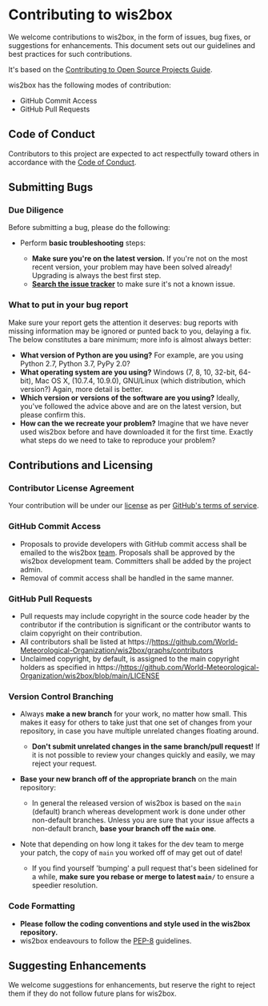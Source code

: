 # Contributing to wis2box

We welcome contributions to wis2box, in the form of issues, bug fixes, or
suggestions for enhancements. This document sets out our guidelines and best
practices for such contributions.

It's based on the [Contributing to Open Source Projects
Guide](https://contribution-guide-org.readthedocs.io/).

wis2box has the following modes of contribution:

- GitHub Commit Access
- GitHub Pull Requests

## Code of Conduct

Contributors to this project are expected to act respectfully toward others in accordance with the [Code of Conduct](https://https://github.com/World-Meteorological-Organization/wis2box/blob/main/CODE_OF_CONDUCT.md).

## Submitting Bugs

### Due Diligence

Before submitting a bug, please do the following:

* Perform __basic troubleshooting__ steps:

    * __Make sure you're on the latest version.__ If you're not on the most
      recent version, your problem may have been solved already! Upgrading is
      always the best first step.
    * [__Search the issue
      tracker__](https://https://github.com/World-Meteorological-Organization/wis2box/issues)
      to make sure it's not a known issue.

### What to put in your bug report

Make sure your report gets the attention it deserves: bug reports with missing
information may be ignored or punted back to you, delaying a fix.  The below
constitutes a bare minimum; more info is almost always better:

* __What version of Python are you using?__ For example, are you using Python
  2.7, Python 3.7, PyPy 2.0?
* __What operating system are you using?__ Windows (7, 8, 10, 32-bit, 64-bit),
  Mac OS X,  (10.7.4, 10.9.0), GNU/Linux (which distribution, which version?)
  Again, more detail is better.
* __Which version or versions of the software are you using?__ Ideally, you've
  followed the advice above and are on the latest version, but please confirm
  this.
* __How can the we recreate your problem?__ Imagine that we have never used
  wis2box before and have downloaded it for the first time. Exactly what steps
  do we need to take to reproduce your problem?

## Contributions and Licensing

### Contributor License Agreement

Your contribution will be under our [license](https://https://github.com/World-Meteorological-Organization/wis2box/blob/main/LICENSE) as per [GitHub's terms of service](https://help.github.com/articles/github-terms-of-service/#6-contributions-under-repository-license).

### GitHub Commit Access

* Proposals to provide developers with GitHub commit access shall be emailed to the wis2box [team](TODO). Proposals shall be approved by the wis2box development team.  Committers shall be added by the project admin.
* Removal of commit access shall be handled in the same manner.

### GitHub Pull Requests

* Pull requests may include copyright in the source code header by the contributor if the contribution is significant or the contributor wants to claim copyright on their contribution.
* All contributors shall be listed at https://https://github.com/World-Meteorological-Organization/wis2box/graphs/contributors
* Unclaimed copyright, by default, is assigned to the main copyright holders as specified in https://https://github.com/World-Meteorological-Organization/wis2box/blob/main/LICENSE

### Version Control Branching

* Always __make a new branch__ for your work, no matter how small. This makes
  it easy for others to take just that one set of changes from your repository,
  in case you have multiple unrelated changes floating around.

    * __Don't submit unrelated changes in the same branch/pull request!__ If it
      is not possible to review your changes quickly and easily, we may reject
      your request.

* __Base your new branch off of the appropriate branch__ on the main repository:

    * In general the released version of wis2box is based on the ``main``
      (default) branch whereas development work is done under other non-default
      branches. Unless you are sure that your issue affects a non-default
      branch, __base your branch off the ``main`` one__.

* Note that depending on how long it takes for the dev team to merge your
  patch, the copy of ``main`` you worked off of may get out of date!
    * If you find yourself 'bumping' a pull request that's been sidelined for a
      while, __make sure you rebase or merge to latest ``main/``__ to ensure a
        speedier resolution.

### Code Formatting

* __Please follow the coding conventions and style used in the wis2box repository.__
* wis2box endeavours to follow the
  [PEP-8](http://www.python.org/dev/peps/pep-0008/) guidelines.

## Suggesting Enhancements

We welcome suggestions for enhancements, but reserve the right to reject them
if they do not follow future plans for wis2box.
